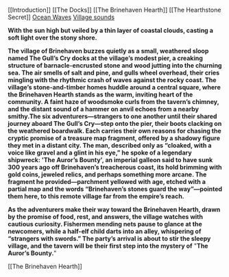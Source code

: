 [[Introduction]]
[[The Docks]]
[[The Brinehaven Hearth]]
[[The Hearthstone Secret]]
[Ocean Waves](https://open.spotify.com/track/1DaU7Tzyc1v06k0eIoGCV5?si=e0f0f5706e7247b8)
[Village sounds](https://open.spotify.com/track/2ZItLdvhK1S0DMuhx6pWUn?si=b7a9ebf5eeb447ef)

**With the sun high but veiled by a thin layer of coastal clouds, casting a soft light over the stony shore.**

**The village of Brinehaven buzzes quietly as a small, weathered sloop named The Gull’s Cry docks at the village’s modest pier, a creaking structure of barnacle-encrusted stone and wood jutting into the churning sea. The air smells of salt and pine, and gulls wheel overhead, their cries mingling with the rhythmic crash of waves against the rocky coast. The village’s stone-and-timber homes huddle around a central square, where the Brinehaven Hearth stands as the warm, inviting heart of the community. A faint haze of woodsmoke curls from the tavern’s chimney, and the distant sound of a hammer on anvil echoes from a nearby smithy.The six adventurers—strangers to one another until their shared journey aboard The Gull’s Cry—step onto the pier, their boots clacking on the weathered boardwalk. Each carries their own reasons for chasing the cryptic promise of a treasure map fragment, offered by a shadowy figure they met in a distant city. The man, described only as “cloaked, with a voice like gravel and a glint in his eye,” he spoke of a legendary shipwreck: 'The Auror’s Bounty', an imperial galleon said to have sunk 300 years ago off Brinehaven’s treacherous coast, its hold brimming with gold coins, jeweled relics, and perhaps something more arcane. The fragment he provided—parchment yellowed with age, etched with a partial map and the words “Brinehaven’s stones guard the way”—pointed them here, to this remote village far from the empire’s reach.**

**As the adventurers make their way toward the Brinehaven Hearth, drawn by the promise of food, rest, and answers, the village watches with cautious curiosity. Fishermen mending nets pause to glance at the newcomers, while a half-elf child darts into an alley, whispering of “strangers with swords.” The party’s arrival is about to stir the sleepy village, and the tavern will be their first step into the mystery of** "**The Auror’s Bounty.**"

[[The Brinehaven Hearth]]


